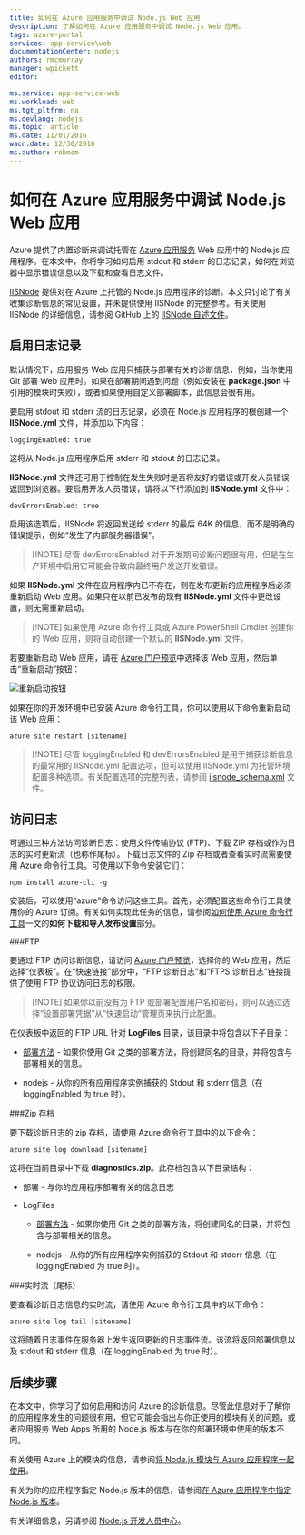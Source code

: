 ```yaml
---
title: 如何在 Azure 应用服务中调试 Node.js Web 应用
description: 了解如何在 Azure 应用服务中调试 Node.js Web 应用。
tags: azure-portal
services: app-service\web
documentationCenter: nodejs
authors: rmcmurray
manager: wpickett
editor: 

ms.service: app-service-web
ms.workload: web
ms.tgt_pltfrm: na
ms.devlang: nodejs
ms.topic: article
ms.date: 11/01/2016
wacn.date: 12/30/2016
ms.author: robmcm
---
```


# 如何在 Azure 应用服务中调试 Node.js Web 应用

Azure 提供了内置诊断来调试托管在 [Azure 应用服务](./app-service-changes-existing-services.md) Web 应用中的 Node.js 应用程序。在本文中，你将学习如何启用 stdout 和 stderr 的日志记录，如何在浏览器中显示错误信息以及下载和查看日志文件。

[IISNode] 提供对在 Azure 上托管的 Node.js 应用程序的诊断。本文只讨论了有关收集诊断信息的常见设置，并未提供使用 IISNode 的完整参考。有关使用 IISNode 的详细信息，请参阅 GitHub 上的 [IISNode 自述文件]。

<a id="enablelogging"></a>
## 启用日志记录

默认情况下，应用服务 Web 应用只捕获与部署有关的诊断信息，例如，当你使用 Git 部署 Web 应用时。如果在部署期间遇到问题（例如安装在 **package.json** 中引用的模块时失败），或者如果使用自定义部署脚本，此信息会很有用。

要启用 stdout 和 stderr 流的日志记录，必须在 Node.js 应用程序的根创建一个 **IISNode.yml** 文件，并添加以下内容：

    loggingEnabled: true

这将从 Node.js 应用程序启用 stderr 和 stdout 的日志记录。

**IISNode.yml** 文件还可用于控制在发生失败时是否将友好的错误或开发人员错误返回到浏览器。要启用开发人员错误，请将以下行添加到 **IISNode.yml** 文件中：

    devErrorsEnabled: true

启用该选项后，IISNode 将返回发送给 stderr 的最后 64K 的信息，而不是明确的错误提示，例如“发生了内部服务器错误”。

> [!NOTE] 尽管 devErrorsEnabled 对于开发期间诊断问题很有用，但是在生产环境中启用它可能会导致向最终用户发送开发错误。

如果 **IISNode.yml** 文件在应用程序内已不存在，则在发布更新的应用程序后必须重新启动 Web 应用。如果只在以前已发布的现有 **IISNode.yml** 文件中更改设置，则无需重新启动。

> [!NOTE] 如果使用 Azure 命令行工具或 Azure PowerShell Cmdlet 创建你的 Web 应用，则将自动创建一个默认的 **IISNode.yml** 文件。

若要重新启动 Web 应用，请在 [Azure 门户预览](https://portal.azure.cn)中选择该 Web 应用，然后单击“重新启动”按钮：

![重新启动按钮][restart-button]

如果在你的开发环境中已安装 Azure 命令行工具，你可以使用以下命令重新启动该 Web 应用：

    azure site restart [sitename]

> [!NOTE] 尽管 loggingEnabled 和 devErrorsEnabled 是用于捕获诊断信息的最常用的 IISNode.yml 配置选项，但可以使用 IISNode.yml 为托管环境配置多种选项。有关配置选项的完整列表，请参阅 [iisnode\_schema.xml](https://github.com/tjanczuk/iisnode/blob/master/src/config/iisnode_schema.xml) 文件。

<a id="viewlogs"></a>
## 访问日志

可通过三种方法访问诊断日志：使用文件传输协议 (FTP)、下载 ZIP 存档或作为日志的实时更新流（也称作尾标）。下载日志文件的 Zip 存档或者查看实时流需要使用 Azure 命令行工具。可使用以下命令安装它们：

    npm install azure-cli -g

安装后，可以使用“azure”命令访问这些工具。首先，必须配置这些命令行工具使用你的 Azure 订阅。有关如何实现此任务的信息，请参阅[如何使用 Azure 命令行工具](../xplat-cli-connect.md)一文的**如何下载和导入发布设置**部分。

###FTP

要通过 FTP 访问诊断信息，请访问 [Azure 门户预览](https://portal.azure.cn)，选择你的 Web 应用，然后选择“仪表板”。在“快速链接”部分中，“FTP 诊断日志”和“FTPS 诊断日志”链接提供了使用 FTP 协议访问日志的权限。

> [!NOTE] 如果你以前没有为 FTP 或部署配置用户名和密码，则可以通过选择“设置部署凭据”从“快速启动”管理页来执行此配置。

在仪表板中返回的 FTP URL 针对 **LogFiles** 目录，该目录中将包含以下子目录：

* [部署方法](./web-sites-deploy.md) - 如果你使用 Git 之类的部署方法，将创建同名的目录，并将包含与部署相关的信息。

* nodejs - 从你的所有应用程序实例捕获的 Stdout 和 stderr 信息（在 loggingEnabled 为 true 时）。

###Zip 存档

要下载诊断日志的 zip 存档，请使用 Azure 命令行工具中的以下命令：

    azure site log download [sitename]

这将在当前目录中下载 **diagnostics.zip**。此存档包含以下目录结构：

* 部署 - 与你的应用程序部署有关的信息日志

* LogFiles

    * [部署方法](./web-sites-deploy.md) - 如果你使用 Git 之类的部署方法，将创建同名的目录，并将包含与部署相关的信息。

    * nodejs - 从你的所有应用程序实例捕获的 Stdout 和 stderr 信息（在 loggingEnabled 为 true 时）。

###实时流（尾标）

要查看诊断日志信息的实时流，请使用 Azure 命令行工具中的以下命令：

    azure site log tail [sitename]

这将随着日志事件在服务器上发生返回更新的日志事件流。该流将返回部署信息以及 stdout 和 stderr 信息（在 loggingEnabled 为 true 时）。

<a id="nextsteps"></a>
## 后续步骤

在本文中，你学习了如何启用和访问 Azure 的诊断信息。尽管此信息对于了解你的应用程序发生的问题很有用，但它可能会指出与你正使用的模块有关的问题，或者应用服务 Web Apps 所用的 Node.js 版本与在你的部署环境中使用的版本不同。

有关使用 Azure 上的模块的信息，请参阅[将 Node.js 模块与 Azure 应用程序一起使用](../nodejs-use-node-modules-azure-apps.md)。

有关为你的应用程序指定 Node.js 版本的信息，请参阅[在 Azure 应用程序中指定 Node.js 版本]。

有关详细信息，另请参阅 [Node.js 开发人员中心](/develop/nodejs/)。

[IISNode]: https://github.com/tjanczuk/iisnode
[IISNode 自述文件]: https://github.com/tjanczuk/iisnode#readme
[How to Use The Azure Command-Line Interface]: ../xplat-cli-install.md
[Using Node.js Modules with Azure Applications]: ../nodejs-use-node-modules-azure-apps.md
[在 Azure 应用程序中指定 Node.js 版本]: ../nodejs-specify-node-version-azure-apps.md
[restart-button]: ./media/web-sites-nodejs-debug/restartbutton.png

<!---HONumber=Mooncake_Quality_Review_1118_2016-->